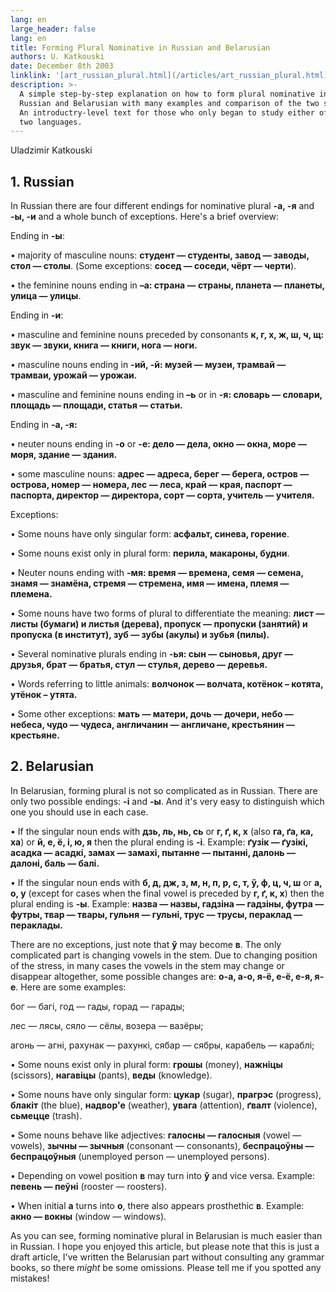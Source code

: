 ```yaml
---
lang: en
large_header: false
lang: en
title: Forming Plural Nominative in Russian and Belarusian
authors: U. Katkouski
date: December 8th 2003
linklink: '[art_russian_plural.html](/articles/art_russian_plural.html)'
description: >-
  A simple step-by-step explanation on how to form plural nominative in
  Russian and Belarusian with many examples and comparison of the two systems.
  An introductry-level text for those who only began to study either of the
  two languages. 
---
```



Uladzimir Katkouski

## 1. Russian

In Russian there are four different endings for nominative plural <strong>-а, -я</strong> and <strong>-ы, -и</strong> and a whole bunch of exceptions. Here's a brief overview:

Ending in <strong>-ы</strong>:

• majority of masculine nouns: <strong>студент — студенты, завод — заводы, стол — столы</strong>. (Some exceptions: <strong>сосед — соседи, чёрт — черти</strong>).

• the feminine nouns ending in <strong>–а: страна — страны, планета — планеты, улица — улицы</strong>.

Ending in <strong>-и</strong>:

• masculine and feminine nouns preceded by consonants <strong>к, г, х, ж, ш, ч, щ: звук — звуки, книга — книги, нога — ноги.</strong>

• masculine nouns ending in <strong>-ий, -й: музей — музеи, трамвай — трамваи, урожай — урожаи.</strong>

• masculine and feminine nouns ending in <strong>–ь</strong> or in <strong>-я: словарь — словари, площадь — площади, статья — статьи.</strong>

Ending in <strong>-а, -я:</strong>

• neuter nouns ending in <strong>-о</strong> or <strong>-е: дело — дела, окно — окна, море — моря, здание — здания.</strong>

• some masculine nouns: <strong>адрес — адреса, берег — берега, остров — острова, номер — номера, лес — леса, край — края, паспорт — паспорта, директор — директора, сорт — сорта, учитель — учителя.</strong>

Exceptions:

• Some nouns have only singular form: <strong>асфальт, синева, горение</strong>.

• Some nouns exist only in plural form: <strong>перила, макароны, будни</strong>.

• Neuter nouns ending with <strong>-мя: время — времена, семя — семена, знамя — знамёна, стремя — стремена, имя — имена, племя — племена.</strong>

• Some nouns have two forms of plural to differentiate the meaning: <strong>лист — листы (бумаги) и листья (дерева), пропуск — пропуски (занятий) и пропуска (в институт), зуб — зубы (акулы) и зубья (пилы).</strong>

• Several nominative plurals ending in <strong>-ья: сын — сыновья, друг — друзья, брат — братья, стул — стулья, дерево — деревья.</strong>

• Words referring to little animals: <strong>волчонок — волчата, котёнок – котята, утёнок – утята.</strong>

• Some other exceptions: <strong>мать — матери, дочь — дочери, небо — небеса, чудо — чудеса, англичанин — англичане, крестьянин — крестьяне.</strong>

## 2. Belarusian

In Belarusian, forming plural is not so complicated as in Russian. There are only two possible endings: <strong>-і</strong> and <strong>-ы</strong>. And it's very easy to distinguish which one you should use in each case.

• If the singular noun ends with <strong>дзь, ль, нь, сь</strong> or <strong>г, ґ, к, х</strong> (also <strong>га, ґа, ка, ха</strong>) or <strong>й, е, ё, і, ю, я</strong> then the plural ending is <strong>-і</strong>. Example: <strong>ґузiк — ґузiкі, асадка — асадкі, замах — замахі, пытанне — пытанні, далонь — далоні, баль — балі.</strong>

• If the singular noun ends with <strong>б, д, дж, з, м, н, п, р, с, т, ў, ф, ц, ч, ш</strong> or <strong>а, о, у</strong> (except for cases when the final vowel is preceded by <strong>г, ґ, к, х</strong>) then the plural ending is <strong>-ы</strong>. Example: <strong>назва — назвы, гадзіна — гадзіны, футра — футры, твар — твары, гульня — гульні, трус — трусы, пераклад — пераклады.</strong>

There are no exceptions, just note that <strong>ў</strong> may become <strong>в</strong>. The only complicated part is changing vowels in the stem. Due to changing position of the stress, in many cases the vowels in the stem may change or disappear altogether, some possible changes are: <strong>о-а, а-о, я-ё, е-ё, е-я, я-е</strong>. Here are some examples:

бог — багі, год — гады, горад — гарады;

лес — лясы, сяло — сёлы, возера — вазёры;

агонь — агні, рахунак — рахункі, сябар — сябры, карабель — караблі;

• Some nouns exist only in plural form: <strong>грошы</strong> (money), <strong>нажніцы</strong> (scissors), <strong>нагавіцы</strong> (pants), <strong>веды</strong> (knowledge).

• Some nouns have only singular form: <strong>цукар</strong> (sugar), <strong>прагрэс</strong> (progress), <strong>блакіт</strong> (the blue), <strong>надвор'е</strong> (weather), <strong>увага</strong> (attention), <strong>ґвалт</strong> (violence), <strong>сьмецце</strong> (trash).

• Some nouns behave like adjectives: <strong>галосны — галосныя</strong> (vowel — vowels), <strong>зычны — зычныя</strong> (consonant — consonants), <strong>беспрацоўны — беспрацоўныя</strong> (unemployed person — unemployed persons).

• Depending on vowel position <strong>в</strong> may turn into <strong>ў</strong> and vice versa. Example: <strong>певень — пеўні</strong> (rooster — roosters).

• When initial <strong>а</strong> turns into <strong>о</strong>, there also appears prosthethic <strong>в</strong>. Example: <strong>акно — вокны</strong> (window — windows).

As you can see, forming nominative plural in Belarusian is much easier than in Russian. I hope you enjoyed this article, but please note that this is just a draft article, I've written the Belarusian part without consulting any grammar books, so there  *might*  be some omissions. Please tell me if you spotted any mistakes!

